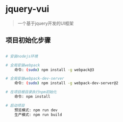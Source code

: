 ﻿# jquery-vui

> 一个基于jquery开发的UI框架

## 项目初始化步骤

``` bash

# 安装nodejs环境

# 全局安装webpack
    命令: (sudo) npm install -g webpack@3

# 全局安装webpack-dev-server
    命令: (sudo) npm install -g webpack-dev-server@2

# 在项目根目录执行npm初始化
    命令: npm install

# 启动项目
    预览模式: npm run dev
    生产模式: npm run build

```
